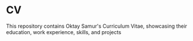 # CV
This repository contains Oktay Samur's Curriculum Vitae, showcasing their education, work experience, skills, and projects
